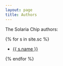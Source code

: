 ```yaml
---
layout: page
title: Authors
---
```

The Solaria Chip authors:

{% for s in site.sc %}

* <a href="{{ site.baseurl }}{{ s.url }}">{{ s.name }}</a>

{% endfor %}
